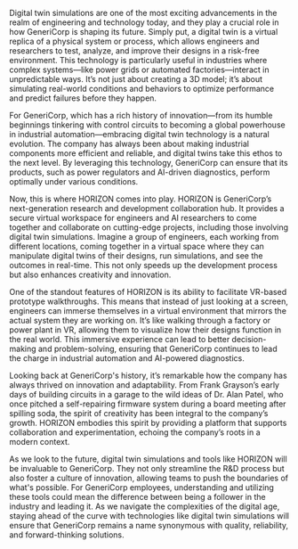 Digital twin simulations are one of the most exciting advancements in the realm of engineering and technology today, and they play a crucial role in how GeneriCorp is shaping its future. Simply put, a digital twin is a virtual replica of a physical system or process, which allows engineers and researchers to test, analyze, and improve their designs in a risk-free environment. This technology is particularly useful in industries where complex systems—like power grids or automated factories—interact in unpredictable ways. It’s not just about creating a 3D model; it’s about simulating real-world conditions and behaviors to optimize performance and predict failures before they happen.

For GeneriCorp, which has a rich history of innovation—from its humble beginnings tinkering with control circuits to becoming a global powerhouse in industrial automation—embracing digital twin technology is a natural evolution. The company has always been about making industrial components more efficient and reliable, and digital twins take this ethos to the next level. By leveraging this technology, GeneriCorp can ensure that its products, such as power regulators and AI-driven diagnostics, perform optimally under various conditions. 

Now, this is where HORIZON comes into play. HORIZON is GeneriCorp’s next-generation research and development collaboration hub. It provides a secure virtual workspace for engineers and AI researchers to come together and collaborate on cutting-edge projects, including those involving digital twin simulations. Imagine a group of engineers, each working from different locations, coming together in a virtual space where they can manipulate digital twins of their designs, run simulations, and see the outcomes in real-time. This not only speeds up the development process but also enhances creativity and innovation. 

One of the standout features of HORIZON is its ability to facilitate VR-based prototype walkthroughs. This means that instead of just looking at a screen, engineers can immerse themselves in a virtual environment that mirrors the actual system they are working on. It’s like walking through a factory or power plant in VR, allowing them to visualize how their designs function in the real world. This immersive experience can lead to better decision-making and problem-solving, ensuring that GeneriCorp continues to lead the charge in industrial automation and AI-powered diagnostics.

Looking back at GeneriCorp's history, it’s remarkable how the company has always thrived on innovation and adaptability. From Frank Grayson’s early days of building circuits in a garage to the wild ideas of Dr. Alan Patel, who once pitched a self-repairing firmware system during a board meeting after spilling soda, the spirit of creativity has been integral to the company’s growth. HORIZON embodies this spirit by providing a platform that supports collaboration and experimentation, echoing the company’s roots in a modern context.

As we look to the future, digital twin simulations and tools like HORIZON will be invaluable to GeneriCorp. They not only streamline the R&D process but also foster a culture of innovation, allowing teams to push the boundaries of what's possible. For GeneriCorp employees, understanding and utilizing these tools could mean the difference between being a follower in the industry and leading it. As we navigate the complexities of the digital age, staying ahead of the curve with technologies like digital twin simulations will ensure that GeneriCorp remains a name synonymous with quality, reliability, and forward-thinking solutions.